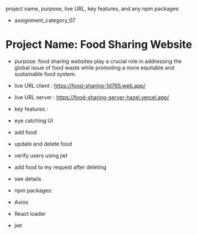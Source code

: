 project name, purpose, live URL, key features, and any npm packages 

- assignment_category_07 

# Project Name: Food Sharing Website

- purpose:
food sharing websites play a crucial role in addressing the global issue of food waste while promoting a more equitable and sustainable food system.

- live URL client : https://food-sharing-1d765.web.app/

- live URL server : https://food-sharing-server-hazel.vercel.app/

- key features :
- eye catching UI
- add food
- update and delete food
- verify users using jwt
- add food to my request after deleting
- see details


- npm packages:
- Axios
- React loader
- jwt

